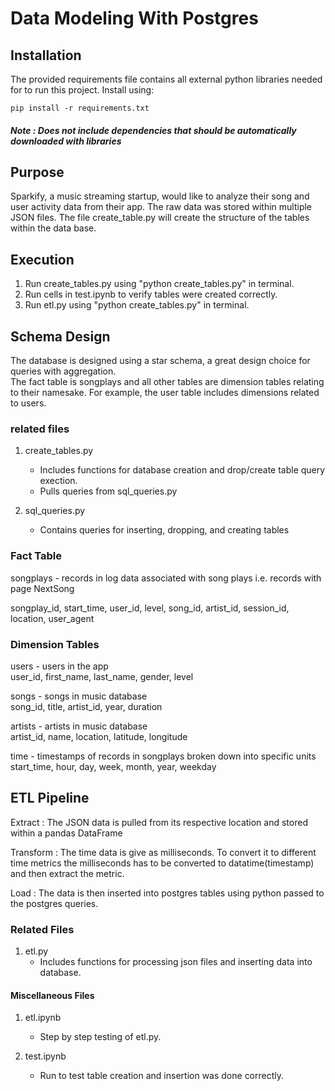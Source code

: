# Data Modeling With Postgres

## Installation
The provided requirements file contains all external python libraries needed for to run this project. Install using:
```
pip install -r requirements.txt
```
##### Note : Does not include dependencies that should be automatically downloaded with libraries

## Purpose

Sparkify, a music streaming startup, would like to analyze their song and user activity data from their app. The raw data was stored within multiple JSON files. The file create_table.py will create the structure of the tables within the data base. 

## Execution
1. Run create_tables.py using "python create_tables.py" in terminal.
2. Run cells in test.ipynb to verify tables were created correctly.
3. Run etl.py using "python create_tables.py" in terminal.

## Schema Design

The database is designed using a star schema, a great design choice for queries with aggregation.  
The fact table is songplays and all other tables are dimension tables relating to their namesake. For example, the user table includes dimensions related to users. 

### related files
1. create_tables.py
    - Includes functions for database creation and drop/create table query exection.
    - Pulls queries from sql_queries.py

2. sql_queries.py
    - Contains queries for inserting, dropping, and creating tables

### Fact Table

songplays - records in log data associated with song plays i.e. records with page NextSong

songplay_id, start_time, user_id, level, song_id, artist_id, session_id, location, user_agent

### Dimension Tables

users - users in the app  
user_id, first_name, last_name, gender, level

songs - songs in music database  
song_id, title, artist_id, year, duration

artists - artists in music database  
artist_id, name, location, latitude, longitude

time - timestamps of records in songplays broken down into specific units  
start_time, hour, day, week, month, year, weekday

## ETL Pipeline


Extract : The JSON data is pulled from its respective location and stored within a pandas DataFrame

Transform : The time data is give as milliseconds. To convert it to different time metrics the milliseconds has to be converted to datatime(timestamp) and then extract the metric. 

Load : The data is then inserted into postgres tables using python passed to the postgres queries.

### Related Files
1. etl.py
    - Includes functions for processing json files and inserting data into database.

#### Miscellaneous Files
1. etl.ipynb
    - Step by step testing of etl.py. 

2. test.ipynb
    - Run to test table creation and insertion was done correctly.
